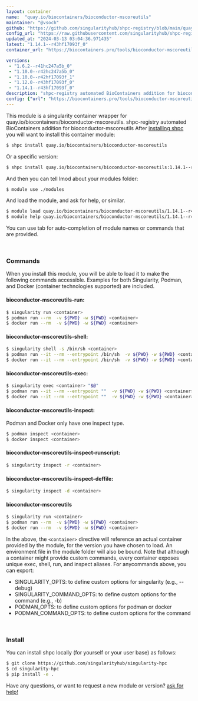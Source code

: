 ```yaml
---
layout: container
name:  "quay.io/biocontainers/bioconductor-mscoreutils"
maintainer: "@vsoch"
github: "https://github.com/singularityhub/shpc-registry/blob/main/quay.io/biocontainers/bioconductor-mscoreutils/container.yaml"
config_url: "https://raw.githubusercontent.com/singularityhub/shpc-registry/main/quay.io/biocontainers/bioconductor-mscoreutils/container.yaml"
updated_at: "2024-03-13 03:04:36.971435"
latest: "1.14.1--r43hf17093f_0"
container_url: "https://biocontainers.pro/tools/bioconductor-mscoreutils"

versions:
 - "1.6.2--r41hc247a5b_0"
 - "1.10.0--r42hc247a5b_0"
 - "1.10.0--r42hf17093f_1"
 - "1.12.0--r43hf17093f_0"
 - "1.14.1--r43hf17093f_0"
description: "shpc-registry automated BioContainers addition for bioconductor-mscoreutils"
config: {"url": "https://biocontainers.pro/tools/bioconductor-mscoreutils", "maintainer": "@vsoch", "description": "shpc-registry automated BioContainers addition for bioconductor-mscoreutils", "latest": {"1.14.1--r43hf17093f_0": "sha256:7a75e4d9e3d3e841fe08de0cf334fb6a68dbb0838a294280f203a498da8d6147"}, "tags": {"1.6.2--r41hc247a5b_0": "sha256:27e654ec2ffcf65573f539bbf0d203a93b154bac6a51a4161f24ca5eb7c6f150", "1.10.0--r42hc247a5b_0": "sha256:b991342ba20d3f7157de11f4f344ae9dea5140e9d2f54b616117ccd055625cc1", "1.10.0--r42hf17093f_1": "sha256:4c1890ac0cbcef98dcf491f31d1ef79adaad8a25690a8cf862074e81fe4fe5a6", "1.12.0--r43hf17093f_0": "sha256:a4b338e5d1b5914e1ebfaf4979e6ec742ed0eb518dbad2d7dd6a0820690b2c4d", "1.14.1--r43hf17093f_0": "sha256:7a75e4d9e3d3e841fe08de0cf334fb6a68dbb0838a294280f203a498da8d6147"}, "docker": "quay.io/biocontainers/bioconductor-mscoreutils"}
---
```


This module is a singularity container wrapper for quay.io/biocontainers/bioconductor-mscoreutils.
shpc-registry automated BioContainers addition for bioconductor-mscoreutils
After [installing shpc](#install) you will want to install this container module:


```bash
$ shpc install quay.io/biocontainers/bioconductor-mscoreutils
```

Or a specific version:

```bash
$ shpc install quay.io/biocontainers/bioconductor-mscoreutils:1.14.1--r43hf17093f_0
```

And then you can tell lmod about your modules folder:

```bash
$ module use ./modules
```

And load the module, and ask for help, or similar.

```bash
$ module load quay.io/biocontainers/bioconductor-mscoreutils/1.14.1--r43hf17093f_0
$ module help quay.io/biocontainers/bioconductor-mscoreutils/1.14.1--r43hf17093f_0
```

You can use tab for auto-completion of module names or commands that are provided.

<br>

### Commands

When you install this module, you will be able to load it to make the following commands accessible.
Examples for both Singularity, Podman, and Docker (container technologies supported) are included.

#### bioconductor-mscoreutils-run:

```bash
$ singularity run <container>
$ podman run --rm  -v ${PWD} -w ${PWD} <container>
$ docker run --rm  -v ${PWD} -w ${PWD} <container>
```

#### bioconductor-mscoreutils-shell:

```bash
$ singularity shell -s /bin/sh <container>
$ podman run --it --rm --entrypoint /bin/sh  -v ${PWD} -w ${PWD} <container>
$ docker run --it --rm --entrypoint /bin/sh  -v ${PWD} -w ${PWD} <container>
```

#### bioconductor-mscoreutils-exec:

```bash
$ singularity exec <container> "$@"
$ podman run --it --rm --entrypoint ""  -v ${PWD} -w ${PWD} <container> "$@"
$ docker run --it --rm --entrypoint ""  -v ${PWD} -w ${PWD} <container> "$@"
```

#### bioconductor-mscoreutils-inspect:

Podman and Docker only have one inspect type.

```bash
$ podman inspect <container>
$ docker inspect <container>
```

#### bioconductor-mscoreutils-inspect-runscript:

```bash
$ singularity inspect -r <container>
```

#### bioconductor-mscoreutils-inspect-deffile:

```bash
$ singularity inspect -d <container>
```



#### bioconductor-mscoreutils

```bash
$ singularity run <container>
$ podman run --rm  -v ${PWD} -w ${PWD} <container>
$ docker run --rm  -v ${PWD} -w ${PWD} <container>
```


In the above, the `<container>` directive will reference an actual container provided
by the module, for the version you have chosen to load. An environment file in the
module folder will also be bound. Note that although a container
might provide custom commands, every container exposes unique exec, shell, run, and
inspect aliases. For anycommands above, you can export:

 - SINGULARITY_OPTS: to define custom options for singularity (e.g., --debug)
 - SINGULARITY_COMMAND_OPTS: to define custom options for the command (e.g., -b)
 - PODMAN_OPTS: to define custom options for podman or docker
 - PODMAN_COMMAND_OPTS: to define custom options for the command

<br>

### Install

You can install shpc locally (for yourself or your user base) as follows:

```bash
$ git clone https://github.com/singularityhub/singularity-hpc
$ cd singularity-hpc
$ pip install -e .
```

Have any questions, or want to request a new module or version? [ask for help!](https://github.com/singularityhub/singularity-hpc/issues)